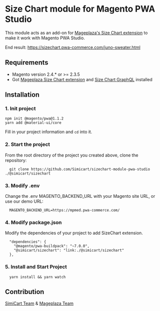 # Size Chart module for Magento PWA Studio

This module acts as an add-on for [Mageplaza's Size Chart extension](https://www.mageplaza.com/magento-2-size-chart/) to make it work with Magento PWA Studio.

End result: https://sizechart.pwa-commerce.com/juno-sweater.html

## Requirements

- Magento version 2.4.* or >= 2.3.5
- Got [Mageplaza Size Chart extension](https://www.mageplaza.com/magento-2-size-chart/) and [Size Chart GraphQL](https://github.com/mageplaza/magento-2-size-chart-graphql) installed

## Installation

### 1. Init project
```
npm init @magento/pwa@1.1.2
yarn add @material-ui/core
```

Fill in your project information and `cd` into it.

### 2. Start the project

From the root directory of the project you created above, clone the repository:

```
  git clone https://github.com/Simicart/sizechart-module-pwa-studio ./@simicart/sizechart
```

### 3. Modify .env

Change the .env MAGENTO_BACKEND_URL with your Magento site URL, or use our demo URL:

```
  MAGENTO_BACKEND_URL=https://mpmed.pwa-commerce.com/
```
### 4. Modify package.json

Modify the dependencies of your project to add SizeChart extension.

```
  "dependencies": {
    "@magento/pwa-buildpack": "~7.0.0",
    "@simicart/sizechart": "link:./@simicart/sizechart"
  },
```

### 5. Install and Start Project

```
  yarn install && yarn watch
```

## Contribution

[SimiCart Team](https://www.simicart.com/pwa.html/) & [Mageplaza Team](https://www.mageplaza.com/)
